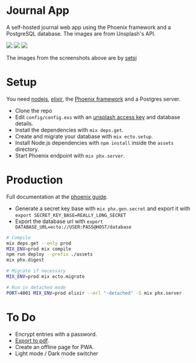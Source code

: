 Journal App
===========

A self-hosted journal web app using the Phoenix framework and a PostgreSQL database. The images are from Unsplash's API.

![](https://i.postimg.cc/RCLxHw51/image.png)
![](https://i.postimg.cc/6pLZsHD2/image.png)
![](https://i.postimg.cc/kMBpvHHy/image.png)

The images from the screenshots above are by [setsj](https://unsplash.com/@setsj)

# Setup
You need [nodejs](https://nodejs.org/download/), [elixir](https://elixir-lang.org/install.html), the [Phoenix framework](https://hexdocs.pm/phoenix/installation.html) and a Postgres server.
 - Clone the repo
 - Edit `config/config.exs` with an [unsplash access key](https://unsplash.com/oauth/applications) and database details.
 - Install the dependencies with `mix deps.get`.
 - Create and migrate your database with `mix ecto.setup`.
 - Install Node.js dependencies with `npm install` inside the `assets` directory.
 - Start Phoenix endpoint with `mix phx.server`.


# Production 

Full documentation at the [phoenix guide](https://hexdocs.pm/phoenix/deployment.html).

 - Generate a secret key base with `mix phx.gen.secret` and export it with `export SECRET_KEY_BASE=REALLY_LONG_SECRET`
 - Export the database url with `export DATABASE_URL=ecto://USER:PASS@HOST/database`
```sh
# Compile
mix deps.get --only prod
MIX_ENV=prod mix compile
npm run deploy --prefix ./assets
mix phx.digest

# Migrate if necessary
MIX_ENV=prod mix ecto.migrate

# Run in detached mode
PORT=4001 MIX_ENV=prod elixir --erl "-detached" -S mix phx.server
```

# To Do

 - Encrypt entries with a password.
 - [Export to pdf](https://github.com/gutschilla/elixir-pdf-generator).
 - Create an offline page for PWA.
 - Light mode / Dark mode switcher


